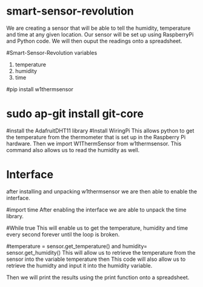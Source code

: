 # smart-sensor-revolution
We are creating a sensor that will be able to tell the humidity, temperature and time at any given location. Our sensor will be set up using 
RaspberryPi and Python code. We will then ouput the readings onto a spreadsheet. 

#Smart-Sensor-Revolution variables
1. temperature
2. humidity
3. time

#pip install w1thermsensor 
# sudo ap-git install git-core 
#install the AdafruitDHT11 library
#Install WiringPi 
This allows python to get the temperature from the thermometer that is set up in the Raspberry Pi hardware.
Then we import W1ThermSensor from w1thermsensor. This command also allows us to read the humidity as well.


# Interface
after installing and unpacking w1thermsensor we are then able to enable the interface.

#import time
After enabling the interface we are able to unpack the time library.

#While true
This will enable us to get the temperature, humidity and time every second forever until the loop is broken.

#temperature = sensor.get_temperature() and humidity= sensor.get_humidity()
This will allow us to retrieve the temperature from the sensor into the variable temperature then 
This code will also allow us to retrieve the humidty and input it into the humidity variable.

Then we will print the results using the print function onto a spreadsheet.




